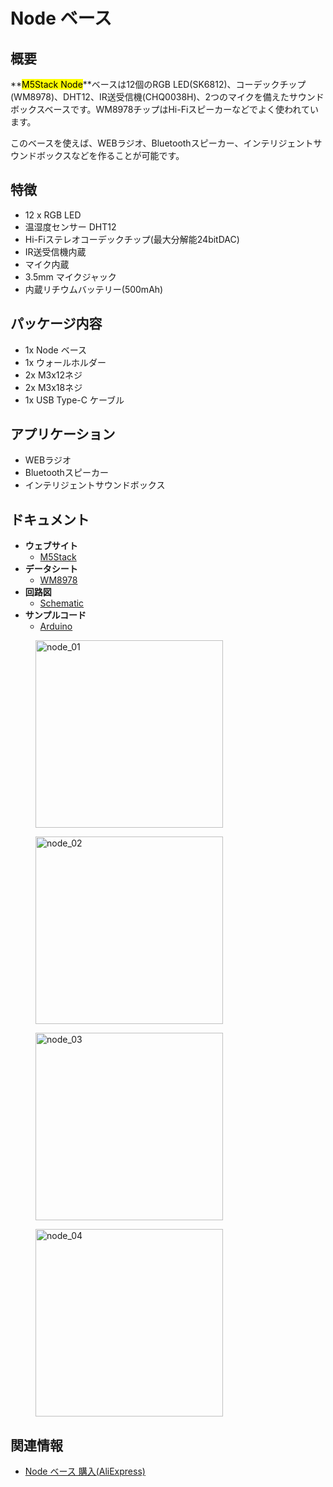 # Node ベース



## 概要

**<mark>M5Stack Node</marK>**ベースは12個のRGB LED(SK6812)、コーデックチップ(WM8978)、DHT12、IR送受信機(CHQ0038H)、2つのマイクを備えたサウンドボックスベースです。WM8978チップはHi-Fiスピーカーなどでよく使われています。

このベースを使えば、WEBラジオ、Bluetoothスピーカー、インテリジェントサウンドボックスなどを作ることが可能です。

## 特徴

- 12 x RGB LED
- 温湿度センサー DHT12
- Hi-Fiステレオコーデックチップ(最大分解能24bitDAC)
- IR送受信機内蔵
- マイク内蔵
- 3.5mm マイクジャック
- 内蔵リチウムバッテリー(500mAh)

## パッケージ内容

- 1x Node ベース
- 1x ウォールホルダー
- 2x M3x12ネジ
- 2x M3x18ネジ
- 1x USB Type-C ケーブル

## アプリケーション

- WEBラジオ
- Bluetoothスピーカー
- インテリジェントサウンドボックス

## ドキュメント

- **ウェブサイト**
  - [M5Stack](https://m5stack.com)
- **データシート**
  - [WM8978](http://pdf1.alldatasheet.com/datasheet-pdf/view/96647/WOLFSON/WM8978.html)
- **回路図**
  - [Schematic](https://github.com/m5stack/M5StackModule-Node/tree/master/schematic)
- **サンプルコード**
  - [Arduino](https://github.com/m5stack/M5StackModule-Node/tree/master/example)

<figure>
    <img src="assets/img/product_pics/bases/node_01.jpg" alt="node_01" width="300px" height="300px">
</figure>
<figure>
    <img src="assets/img/product_pics/bases/node_02.jpg" alt="node_02" width="300px" height="300px">
</figure>
<figure>
    <img src="assets/img/product_pics/bases/node_03.jpg" alt="node_03" width="300px" height="300px">
</figure>
<figure>
    <img src="assets/img/product_pics/bases/node_04.jpg" alt="node_04" width="300px" height="300px">
</figure>

## 関連情報

- [Node ベース 購入(AliExpress)](https://www.aliexpress.com/store/product/M5Stack-Samrt-WM8978-I2S-DHT12-Ir-500/3226069_32949773234.html)
